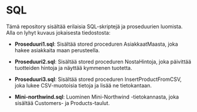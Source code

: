 # SQL
Tämä repository sisältää erilaisia SQL-skriptejä ja proseduurien luomista. Alla on lyhyt kuvaus jokaisesta tiedostosta:

- **Proseduuri1.sql**: Sisältää stored proceduren AsiakkaatMaasta, joka hakee asiakkaita maan perusteella.

- **Proseduuri2.sql**: Sisältää stored proceduren NostaHintoja, joka päivittää tuotteiden hintoja ja näyttää kymmenen tuotetta.

- **Proseduuri3.sql**: Sisältää stored proceduren InsertProductFromCSV, joka lukee CSV-muotoisia tietoja ja lisää ne tietokantaan.

- **Mini-northwind.sql**: Luominen Mini-Northwind -tietokannasta, joka sisältää Customers- ja Products-taulut.

